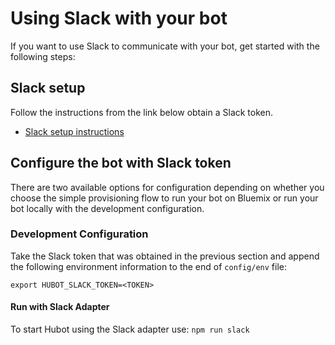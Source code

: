 # Using Slack with your bot

If you want to use Slack to communicate with your bot,  get started with the following steps:

## Slack setup

Follow the instructions from the link below obtain a Slack token.

- [Slack setup instructions](https://github.com/ibm-cloud-solutions/cloudbot/blob/master/docs/adapters/slack.md)

## Configure the bot with Slack token
There are two available options for configuration depending on whether you choose the simple provisioning flow to run your bot on Bluemix or run your bot locally with the development configuration.

### Development Configuration

Take the Slack token that was obtained in the previous section and append the following environment information to the end of `config/env` file:
```
export HUBOT_SLACK_TOKEN=<TOKEN>
```

#### Run with Slack Adapter
To start Hubot using the Slack adapter use: `npm run slack`
